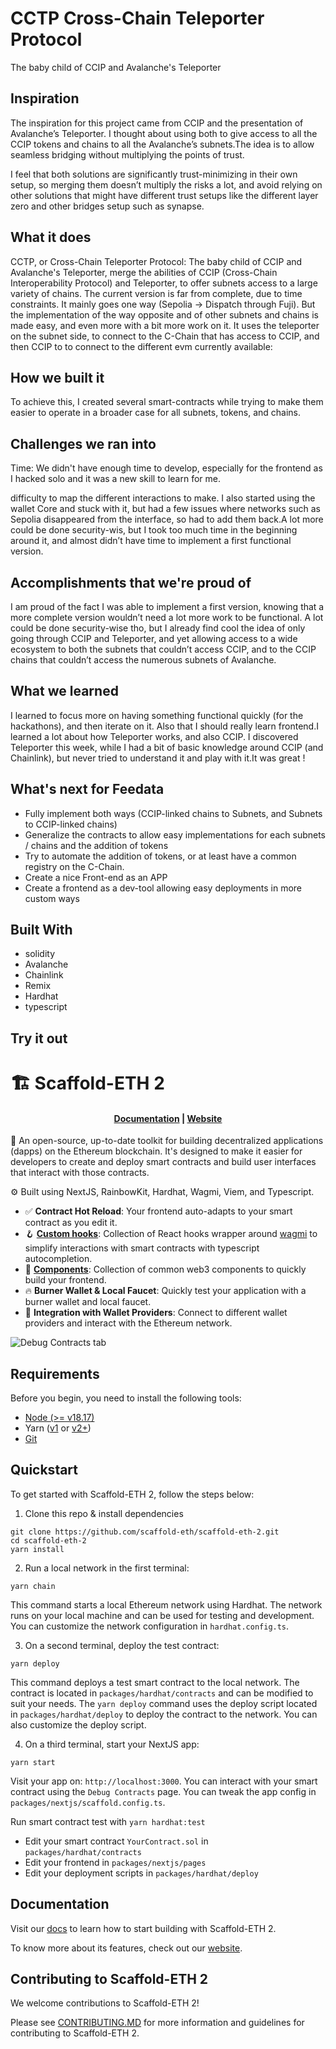 # CCTP Cross-Chain Teleporter Protocol
The baby child of CCIP and Avalanche's Teleporter
## Inspiration
The inspiration for this project came from CCIP and the presentation of Avalanche’s Teleporter. I thought about using both to give access to all the CCIP tokens and chains to all the Avalanche’s subnets.The idea is to allow seamless bridging without multiplying the points of trust.

I feel that both solutions are significantly trust-minimizing in their own setup, so merging them doesn’t multiply the risks a lot, and avoid relying on other solutions that might have different trust setups like the different layer zero and other bridges setup such as synapse.

## What it does
CCTP, or Cross-Chain Teleporter Protocol: The baby child of CCIP and Avalanche's Teleporter, merge the abilities of CCIP (Cross-Chain Interoperability Protocol) and Teleporter, to offer subnets access to a large variety of chains.
The current version is far from complete, due to time constraints. It mainly goes one way (Sepolia -> Dispatch through Fuji). But the implementation of the way opposite and of other subnets and chains is made easy, and even more with a bit more work on it.
It uses the teleporter on the subnet side, to connect to the C-Chain that has access to CCIP, and then CCIP to to connect to the different evm currently available:

## How we built it
To achieve this, I created several smart-contracts while trying to make them easier to operate in a broader case for all subnets, tokens, and chains.



## Challenges we ran into
Time: We didn't have enough time to develop, especially for the frontend as I hacked solo and it was a new skill to learn for me.

difficulty to map the different interactions to make. I also started using the wallet Core and stuck with it, but had a few issues where networks such as Sepolia disappeared from the interface, so had to add them back.A lot more could be done security-wis, but I took too much time in the beginning around it, and almost didn’t have time to implement a first functional version.

## Accomplishments that we're proud of
I am proud of the fact I was able to implement a first version, knowing that a more complete version wouldn’t need a lot more work to be functional. A lot could be done security-wise tho, but I already find cool the idea of only going through CCIP and Teleporter, and yet allowing access to a wide ecosystem to both the subnets that couldn’t access CCIP, and to the CCIP chains that couldn’t access the numerous subnets of Avalanche.

## What we learned
I learned to focus more on having something functional quickly (for the hackathons), and then iterate on it. Also that I should really learn frontend.I learned a lot about how Teleporter works, and also CCIP. I discovered Teleporter this week, while I had a bit of basic knowledge around CCIP (and Chainlink), but never tried to understand it and play with it.It was great !

## What's next for Feedata
- Fully implement both ways (CCIP-linked chains to Subnets, and Subnets to CCIP-linked chains)
- Generalize the contracts to allow easy implementations for each subnets / chains and the addition of tokens
- Try to automate the addition of tokens, or at least have a common registry on the C-Chain.
- Create a nice Front-end as an APP
- Create a frontend as a dev-tool allowing easy deployments in more custom ways

## Built With
- solidity
- Avalanche
- Chainlink
- Remix
- Hardhat
- typescript

## Try it out

































































































































# 🏗 Scaffold-ETH 2

<h4 align="center">
  <a href="https://docs.scaffoldeth.io">Documentation</a> |
  <a href="https://scaffoldeth.io">Website</a>
</h4>

🧪 An open-source, up-to-date toolkit for building decentralized applications (dapps) on the Ethereum blockchain. It's designed to make it easier for developers to create and deploy smart contracts and build user interfaces that interact with those contracts.

⚙️ Built using NextJS, RainbowKit, Hardhat, Wagmi, Viem, and Typescript.

- ✅ **Contract Hot Reload**: Your frontend auto-adapts to your smart contract as you edit it.
- 🪝 **[Custom hooks](https://docs.scaffoldeth.io/hooks/)**: Collection of React hooks wrapper around [wagmi](https://wagmi.sh/) to simplify interactions with smart contracts with typescript autocompletion.
- 🧱 [**Components**](https://docs.scaffoldeth.io/components/): Collection of common web3 components to quickly build your frontend.
- 🔥 **Burner Wallet & Local Faucet**: Quickly test your application with a burner wallet and local faucet.
- 🔐 **Integration with Wallet Providers**: Connect to different wallet providers and interact with the Ethereum network.

![Debug Contracts tab](https://github.com/scaffold-eth/scaffold-eth-2/assets/55535804/b237af0c-5027-4849-a5c1-2e31495cccb1)

## Requirements

Before you begin, you need to install the following tools:

- [Node (>= v18.17)](https://nodejs.org/en/download/)
- Yarn ([v1](https://classic.yarnpkg.com/en/docs/install/) or [v2+](https://yarnpkg.com/getting-started/install))
- [Git](https://git-scm.com/downloads)

## Quickstart

To get started with Scaffold-ETH 2, follow the steps below:

1. Clone this repo & install dependencies

```
git clone https://github.com/scaffold-eth/scaffold-eth-2.git
cd scaffold-eth-2
yarn install
```

2. Run a local network in the first terminal:

```
yarn chain
```

This command starts a local Ethereum network using Hardhat. The network runs on your local machine and can be used for testing and development. You can customize the network configuration in `hardhat.config.ts`.

3. On a second terminal, deploy the test contract:

```
yarn deploy
```

This command deploys a test smart contract to the local network. The contract is located in `packages/hardhat/contracts` and can be modified to suit your needs. The `yarn deploy` command uses the deploy script located in `packages/hardhat/deploy` to deploy the contract to the network. You can also customize the deploy script.

4. On a third terminal, start your NextJS app:

```
yarn start
```

Visit your app on: `http://localhost:3000`. You can interact with your smart contract using the `Debug Contracts` page. You can tweak the app config in `packages/nextjs/scaffold.config.ts`.

Run smart contract test with `yarn hardhat:test`

- Edit your smart contract `YourContract.sol` in `packages/hardhat/contracts`
- Edit your frontend in `packages/nextjs/pages`
- Edit your deployment scripts in `packages/hardhat/deploy`

## Documentation

Visit our [docs](https://docs.scaffoldeth.io) to learn how to start building with Scaffold-ETH 2.

To know more about its features, check out our [website](https://scaffoldeth.io).

## Contributing to Scaffold-ETH 2

We welcome contributions to Scaffold-ETH 2!

Please see [CONTRIBUTING.MD](https://github.com/scaffold-eth/scaffold-eth-2/blob/main/CONTRIBUTING.md) for more information and guidelines for contributing to Scaffold-ETH 2.
